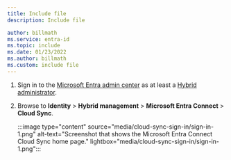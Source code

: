 ```yaml
---
title: Include file
description: Include file

author: billmath
ms.service: entra-id
ms.topic: include
ms.date: 01/23/2022
ms.author: billmath
ms.custom: include file
---
```


1. Sign in to the [Microsoft Entra admin center](https://entra.microsoft.com) as at least a [Hybrid administrator](~/identity/role-based-access-control/permissions-reference.md#hybrid-identity-administrator).

1. Browse to **Identity** > **Hybrid management** > **Microsoft Entra Connect** > **Cloud Sync**.

    :::image type="content" source="media/cloud-sync-sign-in/sign-in-1.png" alt-text="Screenshot that shows the Microsoft Entra Connect Cloud Sync home page." lightbox="media/cloud-sync-sign-in/sign-in-1.png":::
